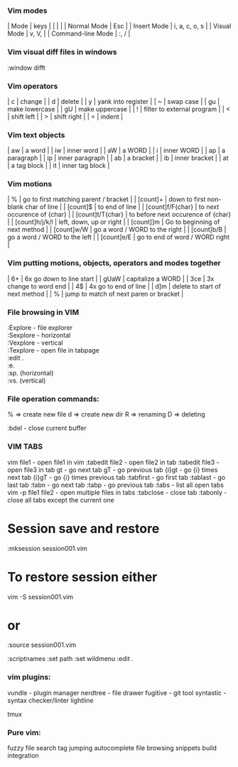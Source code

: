 


### Vim modes

  | Mode              | keys           |
  |                   |                |
  | Normal Mode       | Esc            |
  | Insert Mode       | i, a, c, o, s  |
  | Visual Mode       | v, V, <Ctrl-v> |
  | Command-line Mode | :, /           |


### Vim visual diff files in windows
:window difft


### Vim operators

  |  c   |  change                      |
  |  d   |  delete                      |
  |  y   |  yank into register          |
  |  ~   |  swap case                   |
  |  gu  |  make lowercase              |
  |  gU  |  make uppercase              |
  |  !   |  filter to external program  |
  |  <   |  shift left                  |
  |  >   |  shift right                 |
  |  =   |  indent                      |


### Vim text objects

  |  aw   |  a word            |
  |  iw   |  inner word        |
  |  aW   |  a WORD            |
  |  i    |  inner WORD        |
  |  ap   |  a paragraph       |
  |  ip   |  inner paragraph   |
  |  ab   |  a bracket         |
  |  ib   |  inner bracket     |
  |  at   |  a tag block       |
  |  it   |  inner tag block   |


### Vim motions

  |  %                  |  go to first matching parent / bracket  |
  |  [count]+           |  down to first non-blank char of line   |
  |  [count]$           |  to end of line                         |
  |  [count]f/F{char}   |  to next occurence of {char}            |
  |  [count]t/T{char}   |  to before next occurence of {char}     |
  |  [count]h/j/k/l     |  left, down, up or right                |
  |  [count]]m          |  Go to beginning of next method         |
  |  [count]w/W         |  go a word / WORD to the right          |
  |  [count]b/B         |  go a word / WORD to the left           |
  |  [count]e/E         |  go to end of word / WORD right         |


### Vim putting motions, objects, operators and modes together

  |  6+    |  6x go down to line start                |
  |  gUaW  |  capitalize a WORD                       |
  |  3ce   |  3x change to word end                   |
  |  4$    |  4x go to end of line                    |
  |  d]m   |  delete to start of next method          |
  |  %     |  jump to match of next paren or bracket  |


### File browsing in VIM

:Explore - file explorer  
:Sexplore - horizontal  
:Vexplore - vertical  
:Texplore - open file in tabpage  
:edit .  
:e.  
:sp. (horizontal)  
:vs. (vertical)  

   ### File operation commands:
   %  =>  create new file
   d  =>  create new dir
   R  =>  renaming
   D  =>  deleting

:bdel - close current buffer


### VIM TABS
vim file1 - open file1 in vim
:tabedit file2 - open file2 in tab
:tabedit file3 - open file3 in tab
gt - go next tab
gT - go previous tab
{i}gt - go {i} times next tab
{i}gT - go {i} times previous tab
:tabfirst - go first tab
:tablast - go last tab
:tabn - go next tab
:tabp - go previous tab
:tabs - list all open tabs
vim -p file1 file2 - open multiple files in tabs
:tabclose - close tab
:tabonly - close all tabs except the current one
   # Session save and restore
   :mksession session001.vim
   # To restore session either
   vim -S session001.vim
   # or
   :source session001.vim


:scriptnames
:set path
:set wildmenu
:edit .


### vim plugins:
vundle    - plugin manager
nerdtree  - file drawer
fugitive  - git tool
syntastic - syntax checker/linter
lightline


tmux


### Pure vim:

fuzzy file search
tag jumping
autocomplete
file browsing
snippets
build integration

